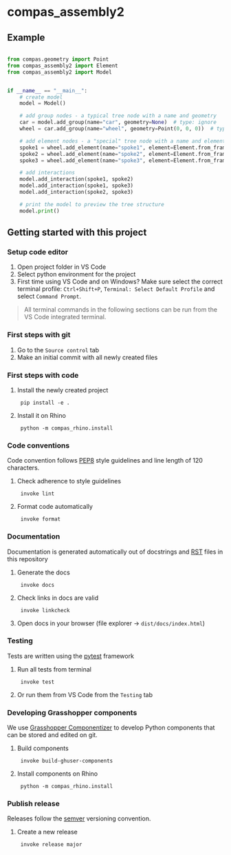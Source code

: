 # compas_assembly2

## Example

```python

from compas.geometry import Point
from compas_assembly2 import Element
from compas_assembly2 import Model


if __name__ == "__main__":
    # create model
    model = Model()

    # add group nodes - a typical tree node with a name and geometry
    car = model.add_group(name="car", geometry=None)  # type: ignore
    wheel = car.add_group(name="wheel", geometry=Point(0, 0, 0))  # type: ignore

    # add element nodes - a "special" tree node with a name and element
    spoke1 = wheel.add_element(name="spoke1", element=Element.from_frame(1, 10, 1))  # type: ignore
    spoke2 = wheel.add_element(name="spoke2", element=Element.from_frame(5, 10, 1))  # type: ignore
    spoke3 = wheel.add_element(name="spoke3", element=Element.from_frame(10, 10, 1))  # type: ignore

    # add interactions
    model.add_interaction(spoke1, spoke2)
    model.add_interaction(spoke1, spoke3)
    model.add_interaction(spoke2, spoke3)

    # print the model to preview the tree structure
    model.print()

```

## Getting started with this project

### Setup code editor

1. Open project folder in VS Code
2. Select python environment for the project
3. First time using VS Code and on Windows? Make sure select the correct terminal profile: `Ctrl+Shift+P`, `Terminal: Select Default Profile` and select `Command Prompt`.

> All terminal commands in the following sections can be run from the VS Code integrated terminal. 


### First steps with git

1. Go to the `Source control` tab
2. Make an initial commit with all newly created files


### First steps with code

1. Install the newly created project 

        pip install -e .

2. Install it on Rhino

        python -m compas_rhino.install


### Code conventions

Code convention follows [PEP8](https://pep8.org/) style guidelines and line length of 120 characters.

1. Check adherence to style guidelines

        invoke lint

2. Format code automatically

        invoke format


### Documentation

Documentation is generated automatically out of docstrings and [RST](https://www.sphinx-doc.org/en/master/usage/restructuredtext/basics.html) files in this repository

1. Generate the docs

        invoke docs

2. Check links in docs are valid

        invoke linkcheck

3. Open docs in your browser (file explorer -> `dist/docs/index.html`)


### Testing

Tests are written using the [pytest](https://docs.pytest.org/) framework

1. Run all tests from terminal

        invoke test

2. Or run them from VS Code from the `Testing` tab


### Developing Grasshopper components

We use [Grasshopper Componentizer](https://github.com/compas-dev/compas-actions.ghpython_components) to develop Python components that can be stored and edited on git.

1. Build components

        invoke build-ghuser-components

2. Install components on Rhino

        python -m compas_rhino.install


### Publish release

Releases follow the [semver](https://semver.org/spec/v2.0.0.html) versioning convention.

1. Create a new release

        invoke release major
